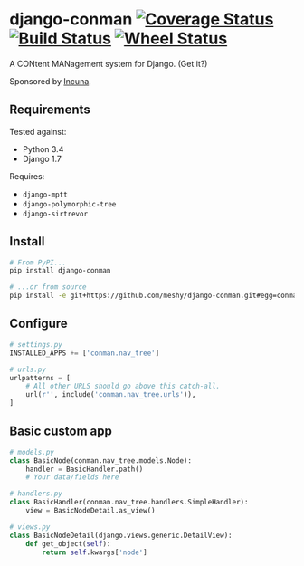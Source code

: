 # django-conman [![Coverage Status](https://img.shields.io/coveralls/meshy/django-conman.svg)](https://coveralls.io/r/meshy/django-conman) [![Build Status](https://travis-ci.org/meshy/django-conman.svg?branch=master)](https://travis-ci.org/meshy/django-conman) [![Wheel Status](https://pypip.in/wheel/django-conman/badge.svg)](https://pypi.python.org/pypi/django-conman/)


A CONtent MANagement system for Django. (Get it?)

Sponsored by [Incuna](http://incuna.com/).

## Requirements

Tested against:
- Python 3.4
- Django 1.7

Requires:
- `django-mptt`
- `django-polymorphic-tree`
- `django-sirtrevor`

## Install

```bash
# From PyPI...
pip install django-conman

# ...or from source
pip install -e git+https://github.com/meshy/django-conman.git#egg=conman
```

## Configure
```python
# settings.py
INSTALLED_APPS += ['conman.nav_tree']

# urls.py
urlpatterns = [
    # All other URLS should go above this catch-all.
    url(r'', include('conman.nav_tree.urls')),
]
```

## Basic custom app
```python
# models.py
class BasicNode(conman.nav_tree.models.Node):
    handler = BasicHandler.path()
    # Your data/fields here

# handlers.py
class BasicHandler(conman.nav_tree.handlers.SimpleHandler):
    view = BasicNodeDetail.as_view()

# views.py
class BasicNodeDetail(django.views.generic.DetailView):
    def get_object(self):
        return self.kwargs['node']
```
